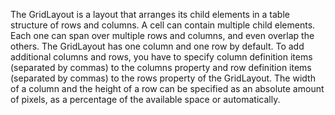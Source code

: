 The GridLayout is a layout that arranges its child elements in a table structure of rows and columns. A cell can contain multiple child elements. Each one can span over multiple rows and columns, and even overlap the others. The GridLayout has one column and one row by default. To add additional columns and rows, you have to specify column definition items (separated by commas) to the columns property and row definition items (separated by commas) to the rows property of the GridLayout. The width of a column and the height of a row can be specified as an absolute amount of pixels, as a percentage of the available space or automatically.